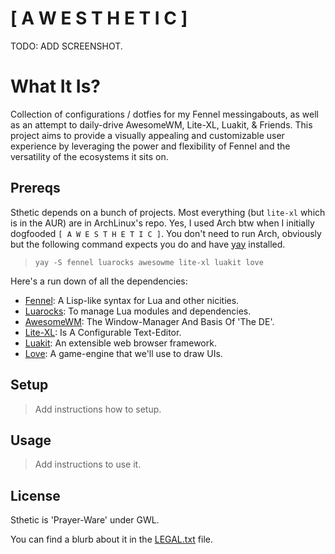 # [ A W E S T H E T I C ]

TODO: ADD SCREENSHOT.

# What It Is?
Collection of configurations / dotfies for my Fennel messingabouts, as well as an attempt to daily-drive AwesomeWM, Lite-XL, Luakit, & Friends. This project aims to provide a visually appealing and customizable user experience by leveraging the power and flexibility of Fennel and the versatility of the ecosystems it sits on.

## Prereqs
Sthetic depends on a bunch of projects. Most everything (but `lite-xl` which is in the AUR) are in ArchLinux's repo.
Yes, I used Arch btw when I initially dogfooded `[ A W E S T H E T I C ]`. You don't need to run Arch, obviously but the following command
expects you do and have [yay](https://github.com/Jguer/yay) installed.

> `yay -S fennel luarocks awesowme lite-xl luakit love`

Here's a run down of all the dependencies:
- [Fennel](https://fennel-lang.org/): A Lisp-like syntax for Lua and other nicities.
- [Luarocks](https://luarocks.org/): To manage Lua modules and dependencies.
- [AwesomeWM](https://awesomewm.org/): The Window-Manager And Basis Of 'The DE'.
- [Lite-XL](https://lite-xl.com/): Is A Configurable Text-Editor.
- [Luakit](https://luakit.github.io/): An extensible web browser framework.
- [Love](https://love2d.org/): A game-engine that we'll use to draw UIs.

## Setup 
> Add instructions how to setup.

## Usage
> Add instructions to use it.


## License
Sthetic is 'Prayer-Ware' under GWL.

You can find a blurb about it in the [LEGAL.txt](/LEGAL.txt) file.

